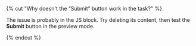 {% cut "Why doesn't the “Submit” button work in the task?" %}

The issue is probably in the JS block. Try deleting its content, then test the **Submit** button in the preview mode.

{% endcut %}